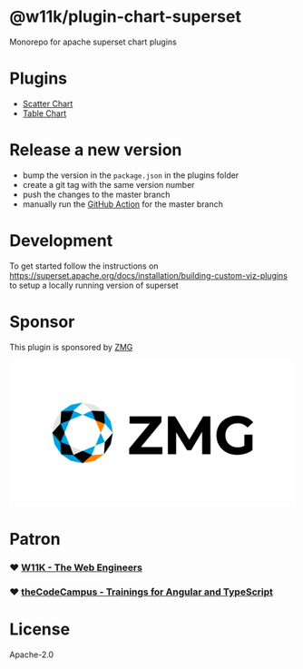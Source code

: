 # @w11k/plugin-chart-superset

Monorepo for apache superset chart plugins

# Plugins

- [Scatter Chart](./plugins/plugin-chart-scatter/README.md)
- [Table Chart](./plugins/plugin-chart-table-extended/README.md)

# Release a new version

- bump the version in the `package.json` in the plugins folder
- create a git tag with the same version number
- push the changes to the master branch
- manually run the
  [GitHub Action](https://github.com/w11k/superset-chart-plugins/actions/workflows/npm-publish.yml)
  for the master branch

# Development

To get started follow the instructions on
https://superset.apache.org/docs/installation/building-custom-viz-plugins to setup a locally running
version of superset

# Sponsor

This plugin is sponsored by [ZMG](https://www.zmg.de/)

![ZMG Logo](.github/assets/zmg-logo.png)

# Patron

### ❤️ [W11K - The Web Engineers](https://www.w11k.de/)

### ❤️ [theCodeCampus - Trainings for Angular and TypeScript](https://www.thecodecampus.de/)

# License

Apache-2.0
